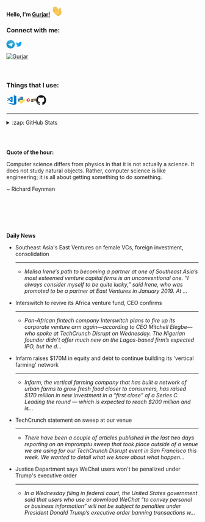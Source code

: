 #### Hello, I'm [Gurjar!](https://GurjarKing.github.io) <img src="https://raw.githubusercontent.com/ABSphreak/ABSphreak/master/gifs/Hi.gif" width="30px"></h2>


### Connect with me:

[<img align="left" alt="Gurjar | Telegram" width="22px" src="https://raw.githubusercontent.com/github/explore/80688e429a7d4ef2fca1e82350fe8e3517d3494d/topics/telegram/telegram.png" />][Telegram]
[<img align="left" alt="Gurjar | Twitter" width="22px" src="https://raw.githubusercontent.com/github/explore/80688e429a7d4ef2fca1e82350fe8e3517d3494d/topics/twitter/twitter.png" />][Twitter]
<br >
<br >
<a href="https://github.com/GurjarKing"><img src="https://komarev.com/ghpvc/?username=GurjarKing" alt="Gurjar" /></a> <br />
<br />
<br />
<!-- <br >

![](https://visitor-badge.glitch.me/badge?page_id=GurjarKing)

<br /> -->

### Things that I use:

[<img align="left" alt="Visual Studio Code" width="26px" src="https://raw.githubusercontent.com/github/explore/80688e429a7d4ef2fca1e82350fe8e3517d3494d/topics/visual-studio-code/visual-studio-code.png" />][VSCode]
[<img align="left" alt="Python" width="26px" src="https://raw.githubusercontent.com/github/explore/80688e429a7d4ef2fca1e82350fe8e3517d3494d/topics/python/python.png" />][Python]
[<img align="left" alt="Git" width="26px" src="https://raw.githubusercontent.com/github/explore/80688e429a7d4ef2fca1e82350fe8e3517d3494d/topics/git/git.png" />][Git]
[<img align="left" alt="GitHub" width="26px" src="https://raw.githubusercontent.com/github/explore/78df643247d429f6cc873026c0622819ad797942/topics/github/github.png" />][Github]

<br />
<br />

---
<details>
  <summary>:zap: GitHub Stats</summary>

<img align="left" alt="Gurjar's Github Stats" src="https://github-readme-stats.vercel.app/api?username=GurjarKing&show_icons=true&hide_border=true&count_private=true&include_all_commit=true&theme=algolia" />

</details>

<!-- ### 🔔 My latest tweet
<a href="https://twitter.com/Gurjar_King43" target="_blank">
	<img src="https://github.com/GurjarKing/GurjarKing/raw/master/tweet.png" width="70%" align="center" alt="Click to view on Twitter" title="My latest tweet, as an image"/>
</a> -->
<br>

<pre>

</pre>

**Quote of the hour:**

Computer science differs from physics in that it is not actually a science. It does not study natural objects. Rather, computer science is like engineering; it is all about getting something to do something.

~ Richard Feynman
<pre>

</pre>
<br>
<pre>


</pre>
<strong>Daily News</strong>
  
  - Southeast Asia's East Ventures on female VCs, foreign investment, consolidation
     <hr/>
     
      - *Melisa Irene‘s path to becoming a partner at one of Southeast Asia’s most esteemed venture capital firms is an unconventional one. “I always consider myself to be quite lucky,” said Irene, who was promoted to be a partner at East Ventures in January 2019. At …*
     
  - Interswitch to revive its Africa venture fund, CEO confirms
      <hr/>
      
      - *Pan-African fintech company Interswitch plans to fire up its corporate venture arm again—according to CEO Mitchell Elegbe—who spoke at TechCrunch Disrupt on Wednesday. The Nigerian founder didn’t offer much new on the Lagos-based firm’s expected IPO, but he d…*
      
  - Infarm raises $170M in equity and debt to continue building its 'vertical farming' network
      <hr/>
      
      - *Infarm, the vertical farming company that has built a network of urban farms to grow fresh food closer to consumers, has raised $170 million in new investment in a “first close” of a Series C. Leading the round — which is expected to reach $200 million and is…*
      
  - TechCrunch statement on sweep at our venue
      <hr/>
      
      - *There have been a couple of articles published in the last two days reporting on an impromptu sweep that took place outside of a venue we are using for our TechCrunch Disrupt event in San Francisco this week. We wanted to detail what we know about what happen…*
       
  - Justice Department says WeChat users won't be penalized under Trump's executive order
      <hr/>
       
       - *In a Wednesday filing in federal court, the United States government said that users who use or download WeChat “to convey personal or business information” will not be subject to penalties under President Donald Trump’s executive order banning transactions w…*
      

<br />

[VSCode]: https://code.visualstudio.com/
[Python]: https://www.python.org/
[Git]: https://git-scm.com/
[Github]: https://github.com/
[Telegram]: https://t.me/Gurjar_King/
[Twitter]: https://twitter.com/Gurjar_King43/
